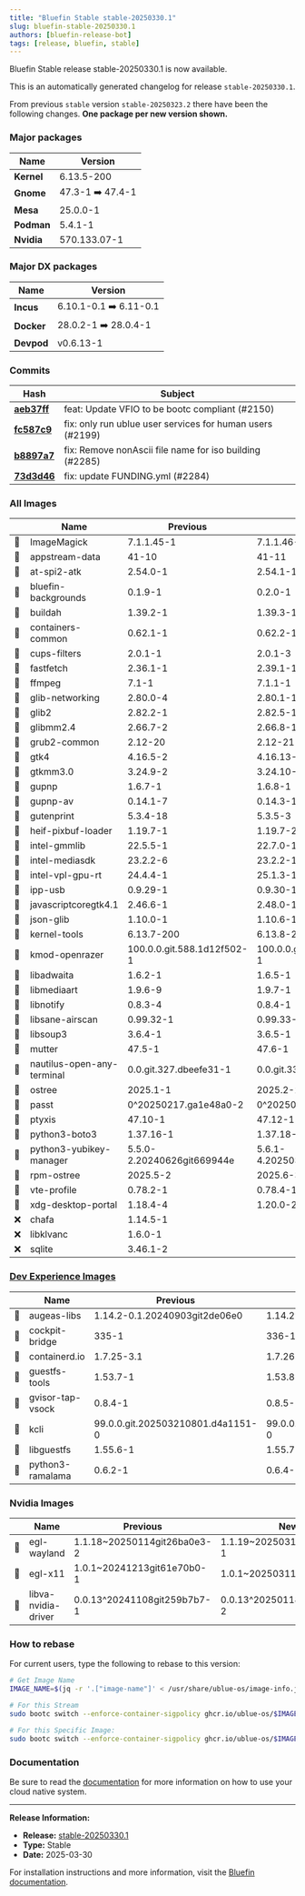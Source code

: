 ```yaml
---
title: "Bluefin Stable stable-20250330.1"
slug: bluefin-stable-20250330.1
authors: [bluefin-release-bot]
tags: [release, bluefin, stable]
---
```


Bluefin Stable release stable-20250330.1 is now available.

<!--truncate-->

This is an automatically generated changelog for release `stable-20250330.1`.

From previous `stable` version `stable-20250323.2` there have been the following changes. **One package per new version shown.**

### Major packages

| Name       | Version          |
| ---------- | ---------------- |
| **Kernel** | 6.13.5-200       |
| **Gnome**  | 47.3-1 ➡️ 47.4-1 |
| **Mesa**   | 25.0.0-1         |
| **Podman** | 5.4.1-1          |
| **Nvidia** | 570.133.07-1     |

### Major DX packages

| Name       | Version                |
| ---------- | ---------------------- |
| **Incus**  | 6.10.1-0.1 ➡️ 6.11-0.1 |
| **Docker** | 28.0.2-1 ➡️ 28.0.4-1   |
| **Devpod** | v0.6.13-1              |

### Commits

| Hash                                                                                               | Subject                                                   |
| -------------------------------------------------------------------------------------------------- | --------------------------------------------------------- |
| **[aeb37ff](https://github.com/ublue-os/bluefin/commit/aeb37ff00243056e1d683e3fbda0e6881ff7ff0f)** | feat: Update VFIO to be bootc compliant (#2150)           |
| **[fc587c9](https://github.com/ublue-os/bluefin/commit/fc587c959a1bb7273ff31933c7c11a5e19696073)** | fix: only run ublue user services for human users (#2199) |
| **[b8897a7](https://github.com/ublue-os/bluefin/commit/b8897a7514e4778df3a120405c5117d323648e29)** | fix: Remove nonAscii file name for iso building (#2285)   |
| **[73d3d46](https://github.com/ublue-os/bluefin/commit/73d3d4655d6bb96b9a674f0838855e777eb56b7e)** | fix: update FUNDING.yml (#2284)                           |

### All Images

|     | Name                       | Previous                   | New                        |
| --- | -------------------------- | -------------------------- | -------------------------- |
| 🔄  | ImageMagick                | 7.1.1.45-1                 | 7.1.1.46-1                 |
| 🔄  | appstream-data             | 41-10                      | 41-11                      |
| 🔄  | at-spi2-atk                | 2.54.0-1                   | 2.54.1-1                   |
| 🔄  | bluefin-backgrounds        | 0.1.9-1                    | 0.2.0-1                    |
| 🔄  | buildah                    | 1.39.2-1                   | 1.39.3-1                   |
| 🔄  | containers-common          | 0.62.1-1                   | 0.62.2-1                   |
| 🔄  | cups-filters               | 2.0.1-1                    | 2.0.1-3                    |
| 🔄  | fastfetch                  | 2.36.1-1                   | 2.39.1-1                   |
| 🔄  | ffmpeg                     | 7.1-1                      | 7.1.1-1                    |
| 🔄  | glib-networking            | 2.80.0-4                   | 2.80.1-1                   |
| 🔄  | glib2                      | 2.82.2-1                   | 2.82.5-1                   |
| 🔄  | glibmm2.4                  | 2.66.7-2                   | 2.66.8-1                   |
| 🔄  | grub2-common               | 2.12-20                    | 2.12-21                    |
| 🔄  | gtk4                       | 4.16.5-2                   | 4.16.13-1                  |
| 🔄  | gtkmm3.0                   | 3.24.9-2                   | 3.24.10-1                  |
| 🔄  | gupnp                      | 1.6.7-1                    | 1.6.8-1                    |
| 🔄  | gupnp-av                   | 0.14.1-7                   | 0.14.3-1                   |
| 🔄  | gutenprint                 | 5.3.4-18                   | 5.3.5-3                    |
| 🔄  | heif-pixbuf-loader         | 1.19.7-1                   | 1.19.7-2                   |
| 🔄  | intel-gmmlib               | 22.5.5-1                   | 22.7.0-1                   |
| 🔄  | intel-mediasdk             | 23.2.2-6                   | 23.2.2-1                   |
| 🔄  | intel-vpl-gpu-rt           | 24.4.4-1                   | 25.1.3-1                   |
| 🔄  | ipp-usb                    | 0.9.29-1                   | 0.9.30-1                   |
| 🔄  | javascriptcoregtk4.1       | 2.46.6-1                   | 2.48.0-1                   |
| 🔄  | json-glib                  | 1.10.0-1                   | 1.10.6-1                   |
| 🔄  | kernel-tools               | 6.13.7-200                 | 6.13.8-200                 |
| 🔄  | kmod-openrazer             | 100.0.0.git.588.1d12f502-1 | 100.0.0.git.612.bd283360-1 |
| 🔄  | libadwaita                 | 1.6.2-1                    | 1.6.5-1                    |
| 🔄  | libmediaart                | 1.9.6-9                    | 1.9.7-1                    |
| 🔄  | libnotify                  | 0.8.3-4                    | 0.8.4-1                    |
| 🔄  | libsane-airscan            | 0.99.32-1                  | 0.99.33-1                  |
| 🔄  | libsoup3                   | 3.6.4-1                    | 3.6.5-1                    |
| 🔄  | mutter                     | 47.5-1                     | 47.6-1                     |
| 🔄  | nautilus-open-any-terminal | 0.0.git.327.dbeefe31-1     | 0.0.git.336.12470a65-1     |
| 🔄  | ostree                     | 2025.1-1                   | 2025.2-2                   |
| 🔄  | passt                      | 0^20250217.ga1e48a0-2      | 0^20250320.g32f6212-2      |
| 🔄  | ptyxis                     | 47.10-1                    | 47.12-1                    |
| 🔄  | python3-boto3              | 1.37.16-1                  | 1.37.18-1                  |
| 🔄  | python3-yubikey-manager    | 5.5.0-2.20240626git669944e | 5.6.1-4.20250318gitd4e3188 |
| 🔄  | rpm-ostree                 | 2025.5-2                   | 2025.6-3                   |
| 🔄  | vte-profile                | 0.78.2-1                   | 0.78.4-1                   |
| 🔄  | xdg-desktop-portal         | 1.18.4-4                   | 1.20.0-2                   |
| ❌  | chafa                      | 1.14.5-1                   |                            |
| ❌  | libklvanc                  | 1.6.0-1                    |                            |
| ❌  | sqlite                     | 3.46.1-2                   |                            |

### [Dev Experience Images](https://docs.projectbluefin.io/bluefin-dx)

|     | Name             | Previous                          | New                               |
| --- | ---------------- | --------------------------------- | --------------------------------- |
| 🔄  | augeas-libs      | 1.14.2-0.1.20240903git2de06e0     | 1.14.2-0.4.20250324git4dffa3d     |
| 🔄  | cockpit-bridge   | 335-1                             | 336-1                             |
| 🔄  | containerd.io    | 1.7.25-3.1                        | 1.7.26-3.1                        |
| 🔄  | guestfs-tools    | 1.53.7-1                          | 1.53.8-1                          |
| 🔄  | gvisor-tap-vsock | 0.8.4-1                           | 0.8.5-1                           |
| 🔄  | kcli             | 99.0.0.git.202503210801.d4a1151-0 | 99.0.0.git.202503262007.63d3481-0 |
| 🔄  | libguestfs       | 1.55.6-1                          | 1.55.7-1                          |
| 🔄  | python3-ramalama | 0.6.2-1                           | 0.6.4-1                           |

### Nvidia Images

|     | Name                | Previous                    | New                         |
| --- | ------------------- | --------------------------- | --------------------------- |
| 🔄  | egl-wayland         | 1.1.18~20250114git26ba0e3-2 | 1.1.19~20250313gitf1fd514-1 |
| 🔄  | egl-x11             | 1.0.1~20241213git61e70b0-1  | 1.0.1~20250311gitb403f3a-3  |
| 🔄  | libva-nvidia-driver | 0.0.13^20241108git259b7b7-1 | 0.0.13^20250118gitc519e97-2 |

### How to rebase

For current users, type the following to rebase to this version:

```bash
# Get Image Name
IMAGE_NAME=$(jq -r '.["image-name"]' < /usr/share/ublue-os/image-info.json)

# For this Stream
sudo bootc switch --enforce-container-sigpolicy ghcr.io/ublue-os/$IMAGE_NAME:stable

# For this Specific Image:
sudo bootc switch --enforce-container-sigpolicy ghcr.io/ublue-os/$IMAGE_NAME:stable-20250330.1
```

### Documentation

Be sure to read the [documentation](https://docs.projectbluefin.io/) for more information
on how to use your cloud native system.

---

**Release Information:**

- **Release:** [stable-20250330.1](https://github.com/ublue-os/bluefin/releases/tag/stable-20250330.1)
- **Type:** Stable
- **Date:** 2025-03-30

For installation instructions and more information, visit the [Bluefin documentation](https://docs.projectbluefin.io/).

